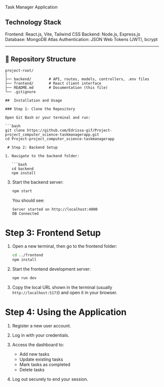  Task Manager Application

## Technology Stack

Frontend: React.js, Vite, Tailwind CSS
Backend: Node.js, Express.js
Database: MongoDB Atlas
Authentication: JSON Web Tokens (JWT), bcrypt

---

## 📂 Repository Structure

```
project-root/
│
├── backend/        # API, routes, models, controllers, .env files
├── frontend/       # React client interface
├── README.md       # Documentation (this file)
└── .gitignore      

##  Installation and Usage

### Step 1: Clone the Repository

Open Git Bash or your terminal and run:

```bash
git clone https://github.com/Edrissa-gif/Project-project_computer_science-taskmanagerapp.git
cd Project-project_computer_science-taskmanagerapp

 # Step 2: Backend Setup

1. Navigate to the backend folder:

   ```bash
   cd backend
   npm install
   ```

3. Start the backend server:

   ```bash
   npm start
   ```

   You should see:

   ```
   Server started on http://localhost:4000
   DB Connected
# Step 3: Frontend Setup

1. Open a new terminal, then go to the frontend folder:

   ```bash
   cd ../frontend
   npm install
   ```

2. Start the frontend development server:

   ```bash
   npm run dev
   ```

3. Copy the local URL shown in the terminal (usually `http://localhost:5173`) and open it in your browser.

# Step 4: Using the Application

1. Register a new user account.
2. Log in with your credentials.
3. Access the dashboard to:

   * Add new tasks
   * Update existing tasks
   * Mark tasks as completed
   * Delete tasks
4. Log out securely to end your session.




